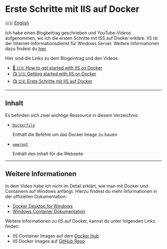 # Erste Schritte mit IIS auf Docker

:us: [English](./README.md)

Ich habe einen Blogbeitrag geschrieben und YouTube-Videos aufgenommen, wo ich
die ersten Schritte mit ISS auf Docker erkläre. IIS ist der
Internet-Informationsdienst für Windows Server. Weitere Informationen dazu
findest du [hier](https://www.iis.net).

Hier sind die Links zu dem Blogeintrag und den Videos:

- [:page_facing_up: :us: How to get started with IIS on Docker](https://blog.56k.cloud/how-to-get-started-with-iis-on-docker/)
- [:tv: :us: Getting started with IIS on Docker](https://youtu.be/z726_zDvMLk)
- [:tv: :de: Erste Schritte mit IIS auf Docker](https://youtu.be/a92xI0dT3dM)

---

## Inhalt

Es befinden sich zwei wichtige Ressource in diesem Verzeichnis:

- [`Dockerfile`](./Dockerfile)

  Enthält die Befehle um das Docker Image zu bauen

- [`wwwroot`](./wwwroot/)

  Enthält den Inhalt für die Webseite

---

## Weitere Informationen

In dem Video habe ich nicht im Detail erklärt, wie man mit Docker und
Containern auf Windows anfängt. Hierzu findest du mehr Informationen in der
offiziellen Dokumentation:

- [Docker Desktop for Windows](https://docs.docker.com/desktop/install/windows-install/)
- [Windows Container Dokumentation](https://docs.microsoft.com/en-us/virtualization/windowscontainers/)

Weitere Informationen zu IIS auf Docker, kannst du unter folgenden Links finden:

- IIS Container Images auf dem [Docker Hub](https://hub.docker.com/_/microsoft-windows-servercore-iis)
- IIS Docker Images auf [GitHub Repo](https://github.com/microsoft/iis-docker)
